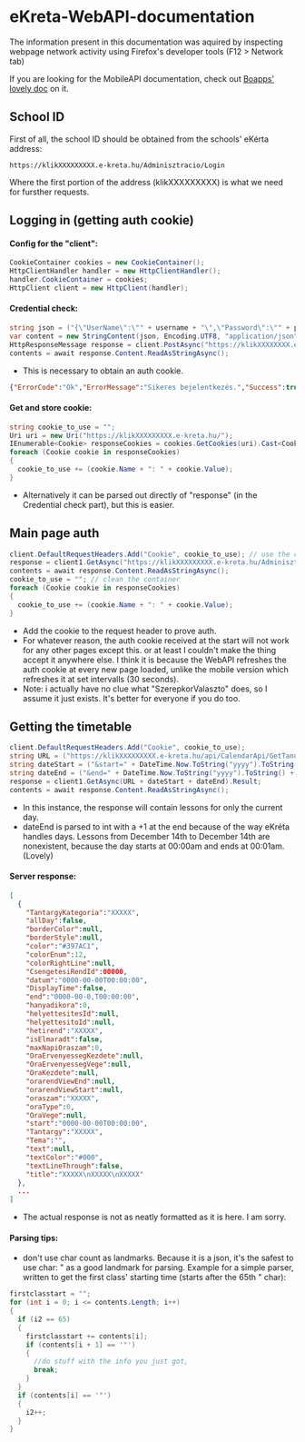# eKreta-WebAPI-documentation

The information present in this documentation was aquired by inspecting webpage network activity using Firefox's developer tools (F12 > Network tab)

If you are looking for the MobileAPI documentation, check out [Boapps' lovely doc](https://github.com/boapps/e-kreta-api-docs) on it.

## School ID
First of all, the school ID should be obtained from the schools' eKérta address:
```
https://klikXXXXXXXXX.e-kreta.hu/Adminisztracio/Login
```
Where the first portion of the address (klikXXXXXXXXX) is what we need for fursther requests.

## Logging in (getting auth cookie)
#### Config for the "client":
```C#
CookieContainer cookies = new CookieContainer();
HttpClientHandler handler = new HttpClientHandler();
handler.CookieContainer = cookies;
HttpClient client = new HttpClient(handler);
```

#### Credential check:
```C#
string json = ("{\"UserName\":\"" + username + "\",\"Password\":\"" + password + "\"}");
var content = new StringContent(json, Encoding.UTF8, "application/json");
HttpResponseMessage response = client.PostAsync("https://klikXXXXXXXX.e-kreta.hu/Adminisztracio/Login/LoginCheck", content).Result;
contents = await response.Content.ReadAsStringAsync();
```
* This is necessary to obtain an auth cookie.
```json
{"ErrorCode":"Ok","ErrorMessage":"Sikeres bejelentkezés.","Success":true,"WarningMessage":""}
```

#### Get and store cookie:
```C#
string cookie_to_use = "";
Uri uri = new Uri("https://klikXXXXXXXXX.e-kreta.hu/");
IEnumerable<Cookie> responseCookies = cookies.GetCookies(uri).Cast<Cookie>();
foreach (Cookie cookie in responseCookies)
{
  cookie_to_use += (cookie.Name + ": " + cookie.Value);
}
```
* Alternatively it can be parsed out directly of "response" (in the Credential check part), but this is easier.

## Main page auth
```C#
client.DefaultRequestHeaders.Add("Cookie", cookie_to_use); // use the cookie we just received to authenticate
response = client1.GetAsync("https://klikXXXXXXXXX.e-kreta.hu/Adminisztracio/SzerepkorValaszto").Result;
contents = await response.Content.ReadAsStringAsync();
cookie_to_use = ""; // clean the container
foreach (Cookie cookie in responseCookies)
{
  cookie_to_use += (cookie.Name + ": " + cookie.Value);
}
```
* Add the cookie to the request header to prove auth.
* For whatever reason, the auth cookie received at the start will not work for any other pages except this. or at least I couldn't make the thing accept it anywhere else. I think it is because the WebAPI refreshes the auth cookie at every new page loaded, unlike the mobile version which refreshes it at set intervalls (30 seconds).
* Note: i actually have no clue what "SzerepkorValaszto" does, so I assume it just exists. It's better for everyone if you do too.

## Getting the timetable
```C#
client.DefaultRequestHeaders.Add("Cookie", cookie_to_use);
string URL = ("https://klikXXXXXXXXX.e-kreta.hu/api/CalendarApi/GetTanuloOrarend?tanarId=-1&osztalyCsoportId=-1&tanuloId=-1&teremId=-1&kellCsengetesiRendMegjelenites=false&csakOrarendiOra=false&kellTanoranKivuliFoglalkozasok=false&kellTevekenysegek=false&kellTanevRendje=true&szuresTanevRendjeAlapjan=false")
string dateStart = ("&start=" + DateTime.Now.ToString("yyyy").ToString() + "-" + DateTime.Now.ToString("MM").ToString() + "-" + DateTime.Now.ToString("dd").ToString());
string dateEnd = ("&end=" + DateTime.Now.ToString("yyyy").ToString() + "-" + DateTime.Now.ToString("MM").ToString() + "-" + (Int32.Parse(DateTime.Now.ToString("dd").ToString())+1).ToString());
response = client1.GetAsync(URL + dateStart + dateEnd).Result;
contents = await response.Content.ReadAsStringAsync();
```
* In this instance, the response will contain lessons for only the current day.
* dateEnd is parsed to int with a +1 at the end because of the way eKréta handles days. Lessons from December 14th to December 14th are nonexistent, because the day starts at 00:00am and ends at 00:01am. (Lovely)

#### Server response:
```json
[
  {
    "TantargyKategoria":"XXXXX",
    "allDay":false,
    "borderColor":null,
    "borderStyle":null,
    "color":"#397AC1",
    "colorEnum":12,
    "colorRightLine":null,
    "CsengetesiRendId":00000,
    "datum":"0000-00-00T00:00:00",
    "DisplayTime":false,
    "end":"0000-00-0,T00:00:00",
    "hanyadikora":0,
    "helyettesitesId":null,
    "helyettesitoId":null,
    "hetirend":"XXXXX",
    "isElmaradt":false,
    "maxNapiOraszam":0,
    "OraErvenyessegKezdete":null,
    "OraErvenyessegVege":null,
    "OraKezdete":null,
    "orarendViewEnd":null,
    "orarendViewStart":null,
    "oraszam":"XXXXX",
    "oraType":0,
    "OraVege":null,
    "start":"0000-00-00T00:00:00",
    "Tantargy":"XXXXX",
    "Tema":"",
    "text":null,
    "textColor":"#000",
    "textLineThrough":false,
    "title":"XXXXX\nXXXXX\nXXXXX"
  },
  ...
]
```
* The actual response is not as neatly formatted as it is here. I am sorry.

#### Parsing tips:
* don't use char count as landmarks. Because it is a json, it's the safest to use char: " as a good landmark for parsing.
Example for a simple parser, written to get the first class' starting time (starts after the 65th " char):
```C#
firstclasstart = "";
for (int i = 0; i <= contents.Length; i++)
{              
  if (i2 == 65)
  {
    firstclasstart += contents[i];
    if (contents[i + 1] == '"')
    {
      //do stuff with the info you just got, 
      break;
    }
  }
  if (contents[i] == '"')
  {
    i2++;
  }
}
```
